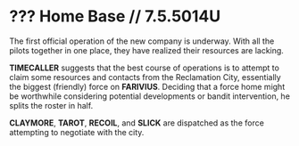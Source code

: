 # ??? Home Base // 7.5.5014U

The first official operation of the new company is underway. With all the pilots together in one place, they have realized their resources are lacking.

**TIMECALLER** suggests that the best course of operations is to attempt to claim some resources and contacts from the Reclamation City, essentially the biggest (friendly) force on **FARIVIUS**. Deciding that a force home might be worthwhile considering potential developments or bandit intervention, he splits the roster in half.

**CLAYMORE**, **TAROT**, **RECOIL**, and **SLICK** are dispatched as the force attempting to negotiate with the city.